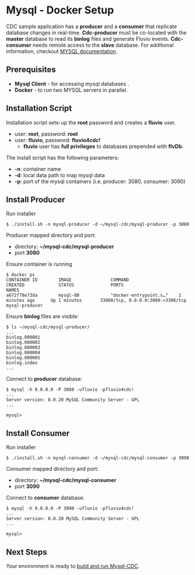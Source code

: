 # Mysql - Docker Setup

CDC sample application has a **producer** and a **consumer** that replicate database changes in real-time. **Cdc-producer** must be co-located with the **master** database to read its **binlog** files and generate Fluvio events. **Cdc-consumer** needs remote access to the **slave** database. For additional information, checkout [MYSQL documentation](https://dev.mysql.com/doc/refman/8.0/en/replication-howto-masterbaseconfig.html).


## Prerequisites

* **Mysql Client** - for accessing mysql databases .
* **Docker** - to run two MYSQL servers in parallel.


## Installation Script

Installation script sets-up the **root** password and creates a **fluvio** user.

* user: **root**, password: **root**
* user: **fluvio**, password: **fluvio4cdc!**
  * **fluvio** user has **full privileges** to databases prepended with **flvDb**.

The install script has the following parameters:
 * **-n**: container name
 * **-d**: local data path to map mysql data
 * **-p**: port of the mysql containers (i.e. producer: 3080, consumer: 3090)


## Install Producer

Run installer

```
$ ./install.sh -n mysql-producer -d ~/mysql-cdc/mysql-producer -p 3080
```

Producer mapped directory and port:
* directory: **~/mysql-cdc/mysql-producer**
* port **3080**

Ensure container is running

```
$ docker ps
CONTAINER ID        IMAGE               COMMAND                  CREATED             STATUS              PORTS                               NAMES
a672f78e73da        mysql-80            "docker-entrypoint.s…"    1 minutes ago      Up 1 minutes       33060/tcp, 0.0.0.0:3080->3306/tcp   mysql-producer
```

Ensure **binlog** files are visible:

```
$ ls ~/mysql-cdc/mysql-producer/
... 
binlog.000001
binlog.000002
binlog.000003		
binlog.000004
binlog.000005
binlog.index
...
```

Connect to **producer** database:

```
$ mysql -h 0.0.0.0 -P 3080 -ufluvio -pfluvio4cdc!
...
Server version: 8.0.20 MySQL Community Server - GPL
...

mysql> 
```


## Install Consumer

Run installer

```
$ ./install.sh -n mysql-consumer -d ~/mysql-cdc/mysql-consumer -p 3090
```

Consumer mapped directory and port:
* directory: **~/mysql-cdc/mysql-consumer**
* port **3090**


Connect to **consumer** database:

```
$ mysql -h 0.0.0.0 -P 3090 -ufluvio -pfluvio4cdc!
...
Server version: 8.0.20 MySQL Community Server - GPL
...

mysql> 
```

## Next Steps

Your environment is ready to [build and run Mysql-CDC](../README.md#build-producerconsumer).
